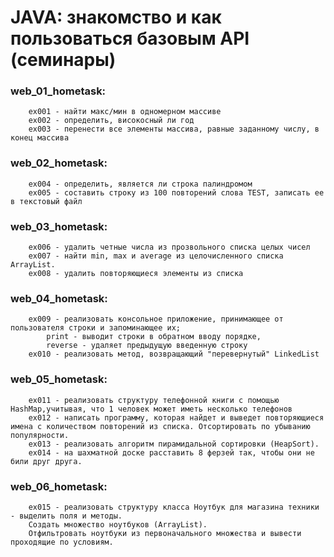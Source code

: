# JAVA: знакомство и как пользоваться базовым API (семинары)  

### web_01_hometask:  
        ex001 - найти макс/мин в одномерном массиве  
        ex002 - определить, високосный ли год
        ex003 - перенести все элементы массива, равные заданному числу, в конец массива

### web_02_hometask:
        ex004 - определить, является ли строка палиндромом  
        ex005 - составить строку из 100 повторений слова TEST, записать ее в текстовый файл  

### web_03_hometask:
        ex006 - удалить четные числа из прозвольного списка целых чисел  
        ex007 - найти min, max и average из целочисленного списка ArrayList.  
        ex008 - удалить повторяющиеся элементы из списка

### web_04_hometask:
        ex009 - реализовать консольное приложение, принимающее от пользователя строки и запоминающее их;  
            print - выводит строки в обратном вводу порядке,  
            reverse - удаляет предыдущую введенную строку  
        ex010 - реализовать метод, возвращающий "перевернутый" LinkedList

### web_05_hometask:
        ex011 - реализовать структуру телефонной книги с помощью HashMap,учитывая, что 1 человек может иметь несколько телефонов  
        ex012 - написать программу, которая найдет и выведет повторяющиеся имена с количеством повторений из списка. Отсортировать по убыванию популярности.
        ex013 - реализовать алгоритм пирамидальной сортировки (HeapSort).
        ex014 - на шахматной доске расставить 8 ферзей так, чтобы они не били друг друга.

### web_06_hometask:
        ex015 - реализовать структуру класса Ноутбук для магазина техники - выделить поля и методы.  
        Создать множество ноутбуков (ArrayList).  
        Отфильтровать ноутбуки из первоначального множества и вывести проходящие по условиям.